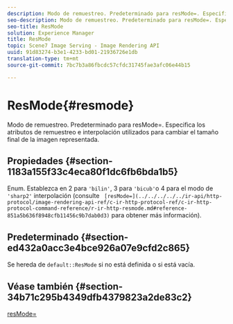 ```yaml
---
description: Modo de remuestreo. Predeterminado para resMode=. Especifica los atributos de remuestreo e interpolación utilizados para cambiar el tamaño final de la imagen representada.
seo-description: Modo de remuestreo. Predeterminado para resMode=. Especifica los atributos de remuestreo e interpolación utilizados para cambiar el tamaño final de la imagen representada.
seo-title: ResMode
solution: Experience Manager
title: ResMode
topic: Scene7 Image Serving - Image Rendering API
uuid: 91d83274-b3e1-4233-bd01-21936726e1db
translation-type: tm+mt
source-git-commit: 7bc7b3a86fbcdc57cfdc31745fae3afc06e44b15

---
```



# ResMode{#resmode}

Modo de remuestreo. Predeterminado para resMode=. Especifica los atributos de remuestreo e interpolación utilizados para cambiar el tamaño final de la imagen representada.

## Propiedades {#section-1183a155f33c4eca80f1dc6fb6bda1b5}

Enum. Establezca en 2 para `'bilin'`, 3 para `'bicub'`o 4 para el modo de `'sharp2'` interpolación (consulte ` [resMode=](../../../../../ir-api/http-protocol/image-rendering-api-ref/c-ir-http-protocol-ref/c-ir-http-protocol-command-reference/r-ir-http-resmode.md#reference-851a5b636f8948cfb11456c9b7dab0d3)` para obtener más información).

## Predeterminado {#section-ed432a0acc3e4bce926a07e9cfd2c865}

Se hereda de `default::ResMode` si no está definida o si está vacía.

## Véase también {#section-34b71c295b4349dfb4379823a2de83c2}

[resMode=](../../../../../ir-api/http-protocol/image-rendering-api-ref/c-ir-http-protocol-ref/c-ir-http-protocol-command-reference/r-ir-http-resmode.md#reference-851a5b636f8948cfb11456c9b7dab0d3)
